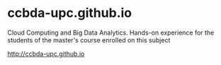 # ccbda-upc.github.io
Cloud Computing and Big Data Analytics. Hands-on experience for the students of the master's course enrolled on this subject

http://ccbda-upc.github.io
